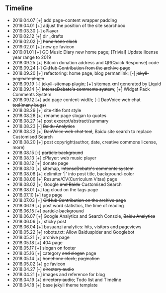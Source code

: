## Timeline

* 2019.04.07 [+] add page-content wrapper padding
* 2019.04.01 [+] adjust the position of the site searchbox
* 2019.03.30 [-] ~~cPlayer~~
* 2019.02.12 [+] dir \_drafts
* 2019.02.02 [-] ~~hone hone clock~~
* 2019.02.01 [+] new gc favicon
* 2019.01.01 [+] GC Music Diary new home page; [Trivial] Update license year range to 2019
* 2018.09.25 [+] Bitcoin donation address and QR(Quick Response) code
* 2018.09.24 [-] ~~GitHub Contribution from the archive page~~
* 2018.09.20 [+] refactoring: home page, blog permanlink; [-] ~~jekyll-paginate plugin~~
* 2018.09.19 [-] ~~jekyll-sitemap plugin~~; [+] sitemap.xml generated by Liquid
* 2018.09.14 [-] ~~IntenseDebate's comments system~~; [+] Widget Pack Comments System
* 2018.09.12 [+] add page content-width; [-] ~~DaoVoice web chat tool(many bugs)~~
* 2018.08.29 [+] site-title font style
* 2018.08.28 [+] rename page slogan to quotes
* 2018.08.27 [+] post excerpt/abstract/summary
* 2018.08.23 [-] ~~Baidu Analytics~~
* 2018.08.22 [+] ~~DaoVoice web chat tool~~, Baidu site search to replace Customised Search
* 2018.08.20 [+] post copyright(author, date, creative commons license, more)
* 2018.08.15 [-] ~~particle background~~
* 2018.08.13 [+] cPlayer: web music player
* 2018.08.12 [+] donate page
* 2018.08.10 [+] sitemap, ~~IntenseDebate's comments system~~
* 2018.08.08 [+] delimiter '|' into post title, background-color
* 2018.08.06 [+] Resume/CV(Curriculum Vitae) page
* 2018.08.02 [+] Google ~~and Baidu~~ Customised Search
* 2018.08.01 [+] tag cloud on the tags page
* 2018.07.10 [+] tags page
* 2018.07.03 [+] ~~GitHub Contribution on the archive page~~
* 2018.06.19 [+] post word statistics, the time of reading
* 2018.06.15 [+] ~~particle background~~
* 2018.06.07 [+] Google Analytics and Search Console, ~~Baidu Analytics~~
* 2018.06.06 [+] sticky post
* 2018.06.04 [+] busuanzi analytics: hits, visitors and pageviews
* 2018.05.22 [+] robots.txt: Allow Baiduspider and Googlebot
* 2018.05.21 [+] archive page
* 2018.05.18 [+] 404 page
* 2018.05.17 [+] slogan on footer
* 2018.05.16 [+] category ~~and slogan~~ page
* 2018.05.14 [+] ~~honehone clock~~; ~~pagination~~
* 2018.05.02 [+] gc favicon
* 2018.04.27 [-] ~~directory audio~~
* 2018.04.21 [+] images and reference for blog
* 2018.04.19 [+] ~~directory audio~~; Todo list and Timeline
* 2018.04.18 [+] base jekyll theme template
